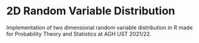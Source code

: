 # 2D Random Variable Distribution
Implementation of two dimensional random variable distribution in R made for Probability Theory and Statistics at AGH UST 2021/22.
